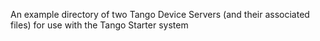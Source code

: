 An example directory of two Tango Device Servers (and their associated files)
for use with the Tango Starter system

